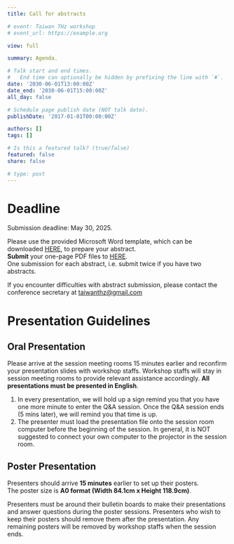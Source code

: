 ```yaml
---
title: Call for abstracts

# event: Taiwan THz workshop
# event_url: https://example.org

view: full

summary: Agenda.

# Talk start and end times.
#   End time can optionally be hidden by prefixing the line with `#`.
date: '2030-06-01T13:00:00Z'
date_end: '2030-06-01T15:00:00Z'
all_day: false

# Schedule page publish date (NOT talk date).
publishDate: '2017-01-01T00:00:00Z'

authors: []
tags: []

# Is this a featured talk? (true/false)
featured: false
share: false

# type: post
---
```

# Deadline
Submission deadline: May 30, 2025. 


Please use the provided Microsoft Word template, which can be downloaded [HERE](https://docs.google.com/document/d/1QMRgKbzOAdgBu1WukUAzMv2sUDO8zzh3/edit?usp=sharing&ouid=100366306031512803527&rtpof=true&sd=true), to prepare your abstract. <br>
**Submit** your one-page PDF files to [HERE](https://docs.google.com/forms/d/e/1FAIpQLSfb5ykzVrhkXfG-le6xVS2aiNxRhYKoabaPjtVfwv3xZLacCA/viewform?usp=dialog). <br>
One submission for each abstract, i.e. submit twice if you have two abstracts.

If you encounter difficulties with abstract submission, please contact the conference secretary at [taiwanthz@gmail.com](mailto:taiwanthz@gmail.com)

# Presentation Guidelines

## Oral Presentation
Please arrive at the session meeting rooms 15 minutes earlier and reconfirm your presentation slides with workshop staffs. Workshop staffs will stay in session meeting rooms to provide relevant assistance accordingly. **All presentations must be presented in English**.
1. In every presentation, we will hold up a sign remind you that you have one more minute to enter the Q&A session. Once the Q&A session ends (5 mins later), we will remind you that time is up.
2. The presenter must load the presentation file onto the session room computer before the beginning of the session. In general, it is NOT suggested to connect your own computer to the projector in the session room.


## Poster Presentation
Presenters should arrive **15 minutes** earlier to set up their posters. <br>
The poster size is **A0 format (Width 84.1cm x Height 118.9cm)**. 

Presenters must be around their bulletin boards to make their presentations and answer questions during the poster sessions. Presenters who wish to keep their posters should remove them after the presentation. Any remaining posters will be removed by workshop staffs when the session ends.
